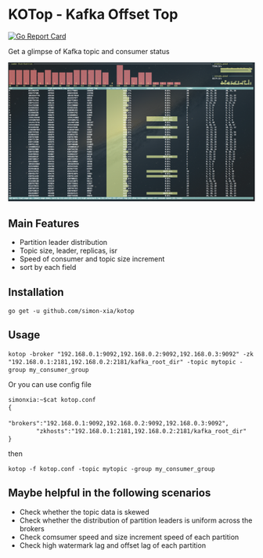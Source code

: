 # KOTop - Kafka Offset Top

[![Go Report Card](https://goreportcard.com/badge/github.com/simon-xia/kotop)](https://goreportcard.com/report/github.com/simon-xia/kotop)

Get a glimpse of Kafka topic and consumer status

![](./demo.gif)


## Main Features

- Partition leader distribution
- Topic size, leader, replicas, isr
- Speed of consumer and topic size increment
- sort by each field

## Installation

	go get -u github.com/simon-xia/kotop


## Usage

    kotop -broker "192.168.0.1:9092,192.168.0.2:9092,192.168.0.3:9092" -zk "192.168.0.1:2181,192.168.0.2:2181/kafka_root_dir" -topic mytopic -group my_consumer_group


 Or you can use config file


    simonxia:~$cat kotop.conf
    {
            "brokers":"192.168.0.1:9092,192.168.0.2:9092,192.168.0.3:9092",
            "zkhosts":"192.168.0.1:2181,192.168.0.2:2181/kafka_root_dir"
    }

  then

    kotop -f kotop.conf -topic mytopic -group my_consumer_group


## Maybe helpful in the following scenarios

- Check whether the topic data is skewed
- Check whether the distribution of partition leaders is uniform across the brokers
- Check comsumer speed and size increment speed of each partition
- Check high watermark lag and offset lag of each partition